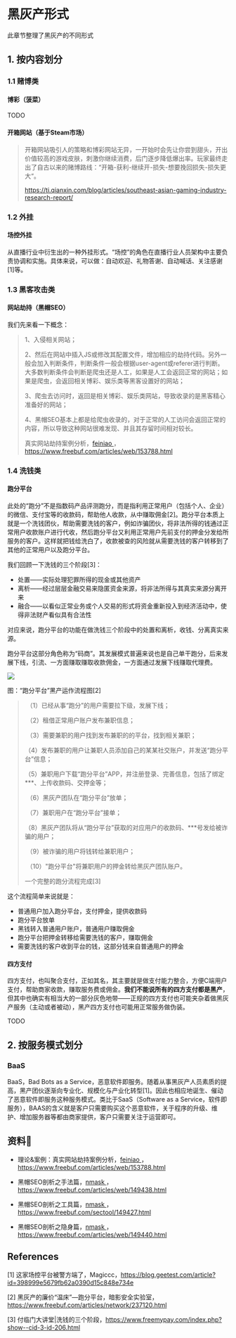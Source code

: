 # 黑灰产形式

此章节整理了黑灰产的不同形式



## 1. 按内容划分

### 1.1 赌博类



#### 博彩（菠菜）

TODO



#### 开箱网站（基于Steam市场）

>  开箱网站吸引人的策略和博彩网站无异，一开始时会先让你尝到甜头，开出价值较高的游戏皮肤，刺激你继续消费，后门逐步降低爆出率。玩家最终走出了自古以来的赌博路线：“开箱-获利-继续开-损失-想要挽回损失-损失更大“。
>
> https://ti.qianxin.com/blog/articles/southeast-asian-gaming-industry-research-report/



### 1.2 外挂

#### 场控外挂

从直播行业中衍生出的一种外挂形式。“场控”的角色在直播行业人员架构中主要负责协调和实施。具体来说，可以做：自动欢迎、礼物答谢、自动喊话、关注感谢[1]等。



### 1.3 黑客攻击类

#### 网站劫持（黑帽SEO）

我们先来看一下概念：

>   1、入侵相关网站； 
>
>   2、然后在网站中插入JS或修改其配置文件，增加相应的劫持代码。另外一般会加入判断条件，判断条件一般会根据user-agent或referer进行判断。大多数判断条件会判断是爬虫还是人工，如果是人工会返回正常的网站；如果是爬虫，会返回相关博彩、娱乐类等黑客设置好的网站； 
>
>   3、爬虫去访问时，返回是相关博彩、娱乐类网站，导致收录的是黑客精心准备好的网站； 
>
>   4、黑帽SEO基本上都是给爬虫收录的，对于正常的人工访问会返回正常的内容，所以导致这种网站很难发现、并且其存留时间相对较长。
>
>   真实网站劫持案例分析，[feiniao ](https://www.freebuf.com/author/feiniao)，https://www.freebuf.com/articles/web/153788.html



### 1.4 洗钱类

#### 跑分平台

此处的“跑分”不是指数码产品评测跑分，而是指利用正常用户（包括个人、企业）的微信、支付宝等的收款码，帮助他人收款，从中赚取佣金[2]。跑分平台本质上就是一个洗钱团伙，帮助需要洗钱的客户，例如诈骗团伙，将非法所得的钱通过正常用户收款账户进行代收，然后跑分平台又利用正常用户先前支付的押金分发给所服务的客户。这样就把钱给洗白了，收款被查的风险就从需要洗钱的客户转移到了其他的正常用户以及跑分平台。

我们回顾一下洗钱的三个阶段[3]：

-   处置——实际处理犯罪所得的现金或其他资产
-   离析——经过层层金融交易来隐匿资金来源，将非法所得与其真实来源分离开来
-   融合——以看似正常业务或个人交易的形式将资金重新投入到经济活动中，使得非法财产看似具有合法性

对应来说，跑分平台的功能在做洗钱三个阶段中的处置和离析，收钱、分离真实来源。

跑分平台这部分角色称为“码商”。其发展模式普遍来说也是自己单干跑分，后来发展下线，引流、一方面赚取赚取收款佣金，一方面通过发展下线赚取代理费。

![](https://image-host-toky.oss-cn-shanghai.aliyuncs.com/20201009110144.png)

图：“跑分平台”黑产运作流程图[2]

>   ​    （1）已经从事“跑分”的用户需要拉下级，发展下线；
>
>   ​    （2）租借正常用户账户发布兼职信息；
>
>   ​    （3）需要兼职的用户找到发布兼职的的平台，找到相关兼职；
>
>   ​    （4）发布兼职的用户让兼职人员添加自己的某某社交账户，并发送“跑分平台”信息；
>
>   ​    （5）兼职用户下载“跑分平台”APP，并注册登录、完善信息，包括了绑定***、上传收款码、交押金等；
>
>   ​    （6）黑灰产团队在“跑分平台”放单；
>
>   ​    （7）兼职用户在“跑分平台”接单；
>
>   ​    （8）黑灰产团队将从“跑分平台”获取的对应用户的收款码、***号发给被诈骗的用户；
>
>   ​    （9）被诈骗的用户将钱转给兼职用户；
>
>   ​    （10）"跑分平台"将兼职用户的押金转给黑灰产团队账户。
>
>   一个完整的跑分流程完成[3]

这个流程简单来说就是：

-   普通用户加入跑分平台，支付押金，提供收款码
-   跑分平台放单
-   黑钱转入普通用户账户，普通用户赚取佣金
-   跑分平台把押金转移给需要洗钱的客户，赚取佣金
-   需要洗钱的客户收到平台的钱，这部分钱来自普通用户的押金

#### 四方支付

四方支付，也叫聚合支付，正如其名，其主要就是做支付能力整合，方便C端用户支付，帮助商家收款，赚取服务费或佣金。**我们不能说所有的四方支付都是黑产**，但其中也确实有相当大的一部分灰色地带——正规的四方支付也可能夹杂着做黑灰产服务（主动或者被动），黑产四方支付也可能用正常服务做伪装。

TODO



## 2. 按服务模式划分

### BaaS

BaaS，Bad Bots as a Service，恶意软件即服务。随着从事黑灰产人员素质的提高，黑产团伙逐渐向专业化、规模化与产业化转型[1]。因此也相应地诞生、催动了恶意软件即服务这种服务模式。类比于SaaS（Software as a Service，软件即服务），BAAS的含义就是客户只需要购买这个恶意软件，关于程序的升级、维护、增加服务器等都由商家提供，客户只需要关注于运营即可。









## 资料💾

-   理论&案例：真实网站劫持案例分析，[feiniao ](https://www.freebuf.com/author/feiniao)，https://www.freebuf.com/articles/web/153788.html

-   黑帽SEO剖析之手法篇，[nmask ](https://www.freebuf.com/author/nmask)，https://www.freebuf.com/articles/web/149438.html

-   黑帽SEO剖析之工具篇，[nmask ](https://www.freebuf.com/author/nmask)，https://www.freebuf.com/sectool/149427.html

-   黑帽SEO剖析之隐身篇，[nmask ](https://www.freebuf.com/author/nmask)，https://www.freebuf.com/articles/web/149440.html



## References

\[1] 这家场控平台被警方端了，Magiccc，https://blog.geetest.com/article?id=398999e5679fb62a0390d15c848e734e

\[2] 黑灰产的廉价“温床”—跑分平台，暗影安全实验室，https://www.freebuf.com/articles/network/237120.html

\[3] 付临门大讲堂|洗钱的三个阶段，https://www.freemypay.com/index.php?show--cid-3-id-206.html